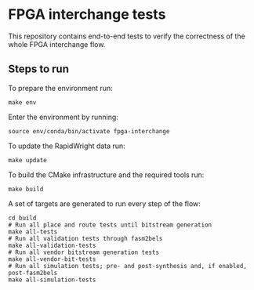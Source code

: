 # FPGA interchange tests

This repository contains end-to-end tests to verify the correctness of the whole FPGA interchange flow.

## Steps to run

To prepare the environment run:

```
make env
```

Enter the environment by running:

```
source env/conda/bin/activate fpga-interchange
```

To update the RapidWright data run:

```
make update
```

To build the CMake infrastructure and the required tools run:

```
make build
```

A set of targets are generated to run every step of the flow:

```
cd build
# Run all place and route tests until bitstream generation
make all-tests
# Run all validation tests through fasm2bels
make all-validation-tests
# Run all vendor bitstream generation tests
make all-vendor-bit-tests
# Run all simulation tests; pre- and post-synthesis and, if enabled, post-fasm2bels
make all-simulation-tests
```
